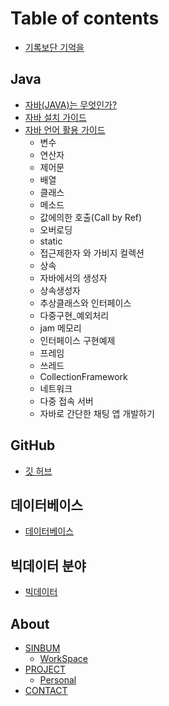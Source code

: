 # Table of contents

* [기록보단 기억을](README.md)

## Java

* [자바(JAVA)는 무엇인가?](java/WhatIsJava.md) 
* [자바 설치 가이드](java/JavaEnvGuide.md)
* [자바 언어 활용 가이드](java/javaUseGuide.md)
  * 변수
  * 연산자
  * 제어문
  * 배열
  * 클래스
  * 메소드
  * 값에의한 호출(Call by Ref)
  * 오버로딩
  * static
  * 접근제한자 와 가비지 컬렉션
  * 상속
  * 자바에서의 생성자
  * 상속생성자
  * 추상클래스와 인터페이스
  * 다중구현_예외처리
  * jam 메모리
  * 인터페이스 구현예제
  * 프레임
  * 쓰레드
  * CollectionFramework
  * 네트워크
  * 다중 접속 서버
  * 자바로 간단한 채팅 앱 개발하기


## GitHub

* [깃 허브](undefined.md)

## 데이터베이스

* [데이터베이스](undefined-1.md)

## 빅데이터 분야

* [빅데이터](undefined-2.md)

## About

* [SINBUM](about/sinbum.md)
  * [WorkSpace](about/workspace.md)
* [PROJECT](about/project.md)
  * [Personal](about/project/personal.md)
* [CONTACT](about/contact.md)
